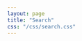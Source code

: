 ```yaml
---
layout: page
title: "Search"
css: "/css/search.css"
---
```


<div id="google-custom-search">
  <script>
    (function() {
      var cx = '005011525873542682637:w9bfr9i5gzw';
      var gcse = document.createElement('script');
      gcse.type = 'text/javascript';
      gcse.async = true;
      gcse.src = 'https://cse.google.com/cse.js?cx=' + cx;
      var s = document.getElementsByTagName('script')[0];
      s.parentNode.insertBefore(gcse, s);
    })();
  </script>
  <gcse:search></gcse:search>
</div>
